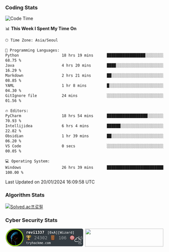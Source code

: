 ### Coding Stats

<!--START_SECTION:waka-->
![Code Time](http://img.shields.io/badge/Code%20Time-26%20hrs%2039%20mins-blue)

📊 **This Week I Spent My Time On** 

```text
🕑︎ Time Zone: Asia/Seoul

💬 Programming Languages: 
Python                   18 hrs 19 mins      █████████████████░░░░░░░░   68.75 % 
Java                     4 hrs 20 mins       ████░░░░░░░░░░░░░░░░░░░░░   16.29 % 
Markdown                 2 hrs 21 mins       ██░░░░░░░░░░░░░░░░░░░░░░░   08.85 % 
YAML                     1 hr 8 mins         █░░░░░░░░░░░░░░░░░░░░░░░░   04.30 % 
GitIgnore file           24 mins             ░░░░░░░░░░░░░░░░░░░░░░░░░   01.56 % 

🔥 Editors: 
PyCharm                  18 hrs 54 mins      ██████████████████░░░░░░░   70.93 % 
Intellijidea             6 hrs 4 mins        ██████░░░░░░░░░░░░░░░░░░░   22.82 % 
Obsidian                 1 hr 39 mins        ██░░░░░░░░░░░░░░░░░░░░░░░   06.20 % 
VS Code                  0 secs              ░░░░░░░░░░░░░░░░░░░░░░░░░   00.05 % 

💻 Operating System: 
Windows                  26 hrs 39 mins      █████████████████████████   100.00 % 
```


 Last Updated on 20/01/2024 16:09:58 UTC
<!--END_SECTION:waka-->

### Algorithm Stats

[![Solved.ac프로필](http://mazassumnida.wtf/api/v2/generate_badge?boj=revi1337)](https://solved.ac/revi1337)

### Cyber Security Stats

[![revi1337's tryhackme stats](https://raw.githubusercontent.com/Revi1337/Revi1337/main/assets/thm_propic.png)][tryhackme]
[<img src="https://www.hackthebox.com/badge/image/1002993" width="248.01" height="57">][hackthebox]


[website]: https://revi1337.com
[tryhackme]: https://tryhackme.com/p/revi1337
[hackthebox]: https://app.hackthebox.com/profile/1002993
